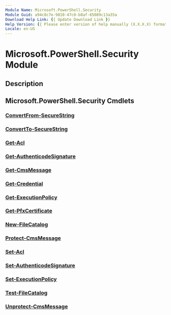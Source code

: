 ```yaml
---
Module Name: Microsoft.PowerShell.Security
Module Guid: a94c8c7e-9810-47c0-b8af-65089c13a35a
Download Help Link: {{ Update Download Link }}
Help Version: {{ Please enter version of help manually (X.X.X.X) format }}
Locale: en-US
---
```


# Microsoft.PowerShell.Security Module
## Description


## Microsoft.PowerShell.Security Cmdlets
### [ConvertFrom-SecureString](ConvertFrom-SecureString.md)


### [ConvertTo-SecureString](ConvertTo-SecureString.md)


### [Get-Acl](Get-Acl.md)


### [Get-AuthenticodeSignature](Get-AuthenticodeSignature.md)


### [Get-CmsMessage](Get-CmsMessage.md)


### [Get-Credential](Get-Credential.md)


### [Get-ExecutionPolicy](Get-ExecutionPolicy.md)


### [Get-PfxCertificate](Get-PfxCertificate.md)


### [New-FileCatalog](New-FileCatalog.md)


### [Protect-CmsMessage](Protect-CmsMessage.md)


### [Set-Acl](Set-Acl.md)


### [Set-AuthenticodeSignature](Set-AuthenticodeSignature.md)


### [Set-ExecutionPolicy](Set-ExecutionPolicy.md)


### [Test-FileCatalog](Test-FileCatalog.md)


### [Unprotect-CmsMessage](Unprotect-CmsMessage.md)


